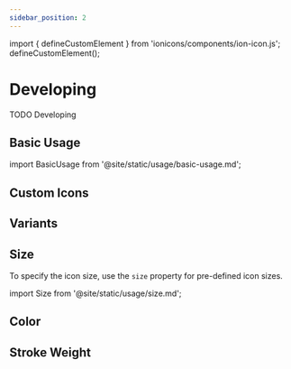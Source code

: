 ```yaml
---
sidebar_position: 2
---
```


import { defineCustomElement } from 'ionicons/components/ion-icon.js';
defineCustomElement();

# Developing

TODO Developing

## Basic Usage

import BasicUsage from '@site/static/usage/basic-usage.md';

<BasicUsage />

## Custom Icons

## Variants

## Size

To specify the icon size, use the `size` property for pre-defined icon sizes.

import Size from '@site/static/usage/size.md';

<Size />

## Color

## Stroke Weight
